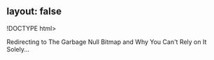 layout: false
---
!DOCTYPE html>
<html>
	<head>
		<title>Redirecting to The Garbage Null Bitmap and Why You Can&#39;t Rely on It Solely</title>
  		<link rel="canonical" href="http://improve.dk/depending-on-how-itrsquos-added-spare-bits-in-the-null/"/>
		<meta http-equiv="content-type" content="text/html; charset=utf-8" />
		<meta http-equiv="refresh" content="0;url=http://improve.dk/depending-on-how-itrsquos-added-spare-bits-in-the-null/" />
	</head>
	<body>
		Redirecting to The Garbage Null Bitmap and Why You Can&#39;t Rely on It Solely...
	</body>
</html>